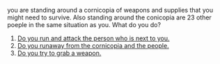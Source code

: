 you are standing around a cornicopia of weapons and supplies that you might need to survive. Also standing around the conicopia are 23 other poeple in the same situation as you. What do you do?
1. [Do you run and attack the person who is next to you.](die.md)
2. [Do you runaway from the cornicopia and the people.](terrain-choice.md)
3. [Do you try to grab a weapon.](someone-dying.md)